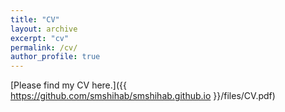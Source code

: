 ```yaml
---
title: "CV"
layout: archive
excerpt: "cv"
permalink: /cv/
author_profile: true
---
```


[Please find my CV here.]({{ https://github.com/smshihab/smshihab.github.io }}/files/CV.pdf)
